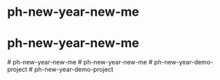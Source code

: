 # ph-new-year-new-me
# ph-new-year-new-me
#   p h - n e w - y e a r - n e w - m e  
 #   p h - n e w - y e a r - n e w - m e  
 #   p h - n e w - y e a r - d e m o - p r o j e c t  
 #   p h - n e w - y e a r - d e m o - p r o j e c t  
 